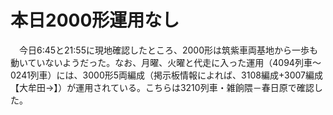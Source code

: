 # 本日2000形運用なし

<div class="section">　今日6:45と21:55に現地確認したところ、2000形は筑紫車両基地から一歩も動いていないようだった。なお、月曜、火曜と代走に入った運用（4094列車～0241列車）には、3000形5両編成（掲示板情報によれば、3108編成+3007編成【大牟田→】）が運用されている。こちらは3210列車・雑餉隈－春日原で確認した。</div>